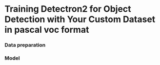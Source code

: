 
# Training Detectron2 for Object Detection with Your Custom Dataset in pascal voc format

### Data preparation
### Model


